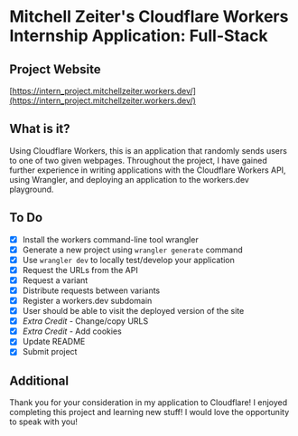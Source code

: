 # Mitchell Zeiter's Cloudflare Workers Internship Application: Full-Stack

## Project Website
[https://intern_project.mitchellzeiter.workers.dev/](https://intern_project.mitchellzeiter.workers.dev/)

## What is it?

Using Cloudflare Workers, this is an application that randomly sends users to one of two given webpages. Throughout the project, I have gained further experience in writing applications with the Cloudflare Workers API, using Wrangler, and deploying an application to the workers.dev playground.


## To Do

- [X] Install the workers command-line tool wrangler
- [x] Generate a new project using `wrangler generate` command
- [x] Use `wrangler dev` to locally test/develop your application
- [x] Request the URLs from the API
- [x] Request a variant
- [x] Distribute requests between variants
- [x] Register a workers.dev subdomain
- [x] User should be able to visit the deployed version of the site
- [x] *Extra Credit* -  Change/copy URLS
- [x] *Extra Credit* - Add cookies
- [x] Update README
- [x] Submit project

## Additional
Thank you for your consideration in my application to Cloudflare! I enjoyed completing this project and learning new stuff! I would love the opportunity to speak with you!

